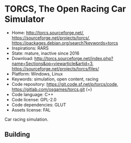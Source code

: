 # TORCS, The Open Racing Car Simulator

- Home: http://torcs.sourceforge.net/, https://sourceforge.net/projects/torcs/, https://packages.debian.org/search?keywords=torcs
- Inspirations: RARS
- State: mature, inactive since 2016
- Download: http://torcs.sourceforge.net/index.php?name=Sections&op=viewarticle&artid=3, https://sourceforge.net/projects/torcs/files/
- Platform: Windows, Linux
- Keywords: simulation, open content, racing
- Code repository: https://git.code.sf.net/p/torcs/code, https://gitlab.com/osgames/torcs.git (+)
- Code language: C++
- Code license: GPL-2.0
- Code dependencies: GLUT
- Assets license: FAL

Car racing simulation.

## Building
